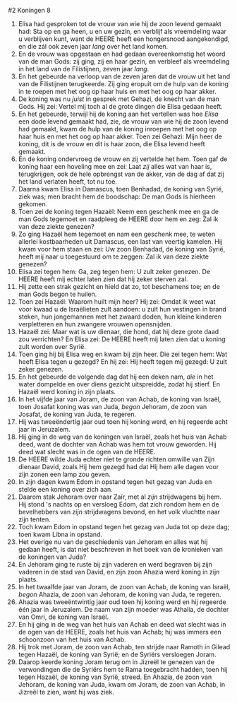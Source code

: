 #2 Koningen 8
1. Elisa had gesproken tot de vrouw van wie hij de zoon levend gemaakt had: Sta op en ga heen, u en uw gezin, en verblijf als vreemdeling waar u verblijven kunt, want de HEERE heeft een hongersnood aangekondigd, en die zál ook zeven jaar *lang* over het land komen.
2. En de vrouw was opgestaan en had gedaan overeenkomstig het woord van de man Gods: zij ging, zij en haar gezin, en verbleef als vreemdeling in het land van de Filistijnen, zeven jaar *lang*.
3. En het gebeurde na verloop van de zeven jaren dat de vrouw uit het land van de Filistijnen terugkeerde. Zij ging eropuit om de hulp van de koning in te roepen met het oog op haar huis en met het oog op haar akker.
4. De koning was nu *juist* in gesprek met Gehazi, de knecht van de man Gods. Hij zei: Vertel mij toch al de grote dingen die Elisa gedaan heeft.
5. En het gebeurde, terwijl hij de koning aan het vertellen was hoe *Elisa* een dode levend gemaakt had, zie, de vrouw van wie hij de zoon levend had gemaakt, kwam de hulp van de koning inroepen met het oog op haar huis en met het oog op haar akker. Toen zei Gehazi: Mijn heer de koning, dit is de vrouw en dit is haar zoon, die Elisa levend heeft gemaakt.
6. En de koning ondervroeg de vrouw en zij vertelde het hem. Toen gaf de koning haar een hoveling mee en zei: Laat *zij* alles wat van haar is, terugkrijgen, ook de hele opbrengst van de akker, van de dag af dat zij het land verlaten heeft, tot nu toe.
7. Daarna kwam Elisa in Damascus, toen Benhadad, de koning van Syrië, ziek was; men bracht hem de boodschap: De man Gods is hierheen gekomen.
8. Toen zei de koning tegen Hazaël: Neem een geschenk mee en ga de man Gods tegemoet en raadpleeg de HEERE door hem en zeg: Zal ik van deze ziekte genezen?
9. Zo ging Hazaël hem tegemoet en nam een geschenk mee, te weten allerlei kostbaarheden uit Damascus, een last van veertig kamelen. Hij kwam voor hem staan en zei: Uw zoon Benhadad, de koning van Syrië, heeft mij naar u toegestuurd om te zeggen: Zal ik van deze ziekte genezen?
10. Elisa zei tegen hem: Ga, zeg tegen hem: U zult zeker genezen. De HEERE heeft mij echter laten zien dat hij zeker sterven zal.
11. Hij zette een strak gezicht en hield dat zo, tot beschamens toe; en de man Gods begon te huilen.
12. Toen zei Hazaël: Waarom huilt mijn heer? Hij zei: Omdat ik weet wat voor kwaad u de Israëlieten zult aandoen: u zult hun vestingen in brand steken, hun jongemannen met het zwaard doden, hun kleine kinderen verpletteren en hun zwangere vrouwen opensnijden.
13. Hazaël zei: Maar wat is uw dienaar, die hond, dat hij deze grote daad zou verrichten? En Elisa zei: De HEERE heeft mij laten zien dat u koning zult worden over Syrië.
14. Toen ging hij bij Elisa weg en kwam bij zijn heer. Die zei tegen hem: Wat heeft Elisa tegen u gezegd? En hij zei: Hij heeft tegen mij gezegd: U zult zeker genezen.
15. En het gebeurde de volgende dag dat hij een deken nam, *die* in het water dompelde en over diens gezicht uitspreidde, zodat hij stierf. En Hazaël werd koning in zijn plaats.
16. In het vijfde jaar van Joram, de zoon van Achab, de koning van Israël, toen Josafat koning was van Juda, *begon* Jehoram, de zoon van Josafat, de koning van Juda, te regeren.
17. Hij was tweeëndertig jaar oud toen hij koning werd, en hij regeerde acht jaar in Jeruzalem.
18. Hij ging in de weg van de koningen van Israël, zoals het huis van Achab deed, want de dochter van Achab was hem tot vrouw geworden. Hij deed wat slecht was in de ogen van de HEERE.
19. De HEERE wilde Juda echter niet te gronde richten omwille van Zijn dienaar David, zoals Hij hem gezegd had dat Hij hem alle dagen voor zijn zonen een lamp zou geven.
20. In zijn dagen kwam Edom in opstand tegen het gezag van Juda en stelde een koning over zich aan.
21. Daarom stak Jehoram over naar Zaïr, met al *zijn* strijdwagens bij hem. Hij stond 's nachts op en versloeg Edom, dat zich rondom hem en de bevelhebbers van *zijn* strijdwagens bevond, en het volk vluchtte naar zijn tenten.
22. Toch kwam Edom in opstand tegen het gezag van Juda tot op deze dag; toen kwam Libna in opstand.
23. Het overige nu van de geschiedenis van Jehoram en alles wat hij gedaan heeft, is dat niet beschreven in het boek van de kronieken van de koningen van Juda?
24. En Jehoram ging te ruste bij zijn vaderen en werd begraven bij zijn vaderen in de stad van David, en zijn zoon Ahazia werd koning in zijn plaats.
25. In het twaalfde jaar van Joram, de zoon van Achab, de koning van Israël, *begon* Ahazia, de zoon van Jehoram, de koning van Juda, te regeren.
26. Ahazia was tweeëntwintig jaar oud toen hij koning werd en hij regeerde één jaar in Jeruzalem. De naam van zijn moeder was Athalia, de dochter van Omri, de koning van Israël.
27. En hij ging in de weg van het huis van Achab en deed wat slecht was in de ogen van de HEERE, zoals het huis van Achab; hij was immers een schoonzoon van het huis van Achab.
28. Hij trok met Joram, de zoon van Achab, ten strijde naar Ramoth in Gilead tegen Hazaël, de koning van Syrië; en de Syriërs versloegen Joram.
29. Daarop keerde koning Joram terug om in Jizreël te genezen van de verwondingen die de Syriërs hem te Rama toegebracht hadden, toen hij tegen Hazaël, de koning van Syrië, streed. En Ahazia, de zoon van Jehoram, de koning van Juda, kwam om Joram, de zoon van Achab, in Jizreël te zien, want hij was ziek.
